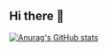 ## Hi there 👋

[![Anurag's GitHub stats](https://github-readme-stats.vercel.app/api?username=navratilmartin)](https://github.com/navratilmartin/github-readme-stats)
